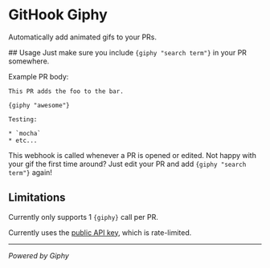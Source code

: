 # GitHook Giphy
Automatically add animated gifs to your PRs.

## Usage
Just make sure you include `{giphy "search term"}` in your PR somewhere.

Example PR body:

```
This PR adds the foo to the bar.

{giphy "awesome"}

Testing:

* `mocha`
* etc...
```

This webhook is called whenever a PR is opened or edited. Not happy with your gif the first time around? Just edit your PR and add `{giphy "search term"}` again!

## Limitations
Currently only supports 1 `{giphy}` call per PR.

Currently uses the [public API key](https://github.com/Giphy/GiphyAPI), which is rate-limited.

------
*Powered by Giphy*